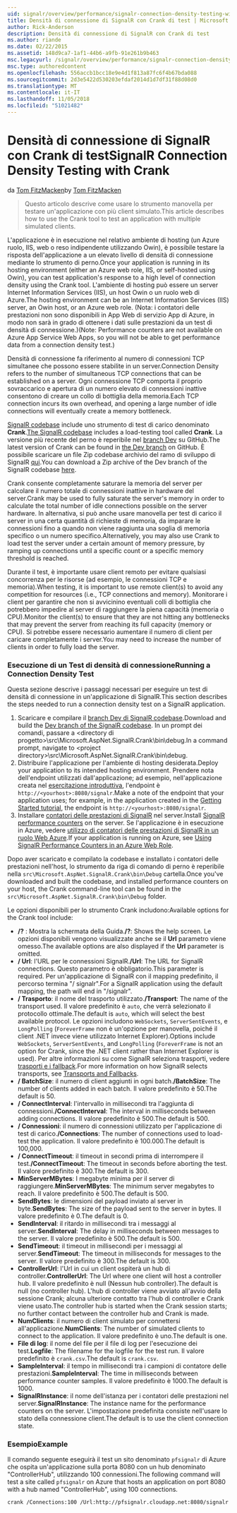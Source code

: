 ```yaml
---
uid: signalr/overview/performance/signalr-connection-density-testing-with-crank
title: Densità di connessione di SignalR con Crank di test | Microsoft Docs
author: Rick-Anderson
description: Densità di connessione di SignalR con Crank di test
ms.author: riande
ms.date: 02/22/2015
ms.assetid: 148d9ca7-1af1-44b6-a9fb-91e261b9b463
msc.legacyurl: /signalr/overview/performance/signalr-connection-density-testing-with-crank
msc.type: authoredcontent
ms.openlocfilehash: 556accb1bcc18e9e4d1f813a87fc6f4b67bda088
ms.sourcegitcommit: 2d3e5422d530203efdaf2014d1d7df31f88d08d0
ms.translationtype: MT
ms.contentlocale: it-IT
ms.lasthandoff: 11/05/2018
ms.locfileid: "51021482"
---
```

<a name="signalr-connection-density-testing-with-crank"></a><span data-ttu-id="8bff5-103">Densità di connessione di SignalR con Crank di test</span><span class="sxs-lookup"><span data-stu-id="8bff5-103">SignalR Connection Density Testing with Crank</span></span>
====================
<span data-ttu-id="8bff5-104">da [Tom FitzMacken](https://github.com/tfitzmac)</span><span class="sxs-lookup"><span data-stu-id="8bff5-104">by [Tom FitzMacken](https://github.com/tfitzmac)</span></span>

> <span data-ttu-id="8bff5-105">Questo articolo descrive come usare lo strumento manovella per testare un'applicazione con più client simulato.</span><span class="sxs-lookup"><span data-stu-id="8bff5-105">This article describes how to use the Crank tool to test an application with multiple simulated clients.</span></span>


<span data-ttu-id="8bff5-106">L'applicazione è in esecuzione nel relativo ambiente di hosting (un Azure ruolo, IIS, web o reso indipendente utilizzando Owin), è possibile testare la risposta dell'applicazione a un elevato livello di densità di connessione mediante lo strumento di perno.</span><span class="sxs-lookup"><span data-stu-id="8bff5-106">Once your application is running in its hosting environment (either an Azure web role, IIS, or self-hosted using Owin), you can test application's response to a high level of connection density using the Crank tool.</span></span> <span data-ttu-id="8bff5-107">L'ambiente di hosting può essere un server Internet Information Services (IIS), un host Owin o un ruolo web di Azure.</span><span class="sxs-lookup"><span data-stu-id="8bff5-107">The hosting environment can be an Internet Information Services (IIS) server, an Owin host, or an Azure web role.</span></span> <span data-ttu-id="8bff5-108">(Nota: i contatori delle prestazioni non sono disponibili in App Web di servizio App di Azure, in modo non sarà in grado di ottenere i dati sulle prestazioni da un test di densità di connessione.)</span><span class="sxs-lookup"><span data-stu-id="8bff5-108">(Note: Performance counters are not available on Azure App Service Web Apps, so you will not be able to get performance data from a connection density test.)</span></span>

<span data-ttu-id="8bff5-109">Densità di connessione fa riferimento al numero di connessioni TCP simultanee che possono essere stabilite in un server.</span><span class="sxs-lookup"><span data-stu-id="8bff5-109">Connection Density refers to the number of simultaneous TCP connections that can be established on a server.</span></span> <span data-ttu-id="8bff5-110">Ogni connessione TCP comporta il proprio sovraccarico e apertura di un numero elevato di connessioni inattive consentono di creare un collo di bottiglia della memoria.</span><span class="sxs-lookup"><span data-stu-id="8bff5-110">Each TCP connection incurs its own overhead, and opening a large number of idle connections will eventually create a memory bottleneck.</span></span>

<span data-ttu-id="8bff5-111">[SignalR codebase](https://github.com/signalr/signalr) include uno strumento di test di carico denominato **Crank**.</span><span class="sxs-lookup"><span data-stu-id="8bff5-111">[The SignalR codebase](https://github.com/signalr/signalr) includes a load-testing tool called **Crank**.</span></span> <span data-ttu-id="8bff5-112">La versione più recente del perno è reperibile nel [branch Dev](https://github.com/SignalR/signalr/tree/dev) su GitHub.</span><span class="sxs-lookup"><span data-stu-id="8bff5-112">The latest version of Crank can be found in [the Dev branch](https://github.com/SignalR/signalr/tree/dev) on GitHub.</span></span> <span data-ttu-id="8bff5-113">È possibile scaricare un file Zip codebase archivio del ramo di sviluppo di SignalR [qui](https://github.com/SignalR/SignalR/archive/dev.zip).</span><span class="sxs-lookup"><span data-stu-id="8bff5-113">You can download a Zip archive of the Dev branch of the SignalR codebase [here](https://github.com/SignalR/SignalR/archive/dev.zip).</span></span>

<span data-ttu-id="8bff5-114">Crank consente completamente saturare la memoria del server per calcolare il numero totale di connessioni inattive in hardware del server.</span><span class="sxs-lookup"><span data-stu-id="8bff5-114">Crank may be used to fully saturate the server's memory in order to calculate the total number of idle connections possible on the server hardware.</span></span> <span data-ttu-id="8bff5-115">In alternativa, si può anche usare manovella per test di carico il server in una certa quantità di richieste di memoria, da imparare le connessioni fino a quando non viene raggiunta una soglia di memoria specifico o un numero specifico.</span><span class="sxs-lookup"><span data-stu-id="8bff5-115">Alternatively, you may also use Crank to load test the server under a certain amount of memory pressure, by ramping up connections until a specific count or a specific memory threshold is reached.</span></span>

<span data-ttu-id="8bff5-116">Durante il test, è importante usare client remoto per evitare qualsiasi concorrenza per le risorse (ad esempio, le connessioni TCP e memoria).</span><span class="sxs-lookup"><span data-stu-id="8bff5-116">When testing, it is important to use remote client(s) to avoid any competition for resources (i.e., TCP connections and memory).</span></span> <span data-ttu-id="8bff5-117">Monitorare i client per garantire che non si avvicinino eventuali colli di bottiglia che potrebbero impedire al server di raggiungere la piena capacità (memoria o CPU).</span><span class="sxs-lookup"><span data-stu-id="8bff5-117">Monitor the client(s) to ensure that they are not hitting any bottlenecks that may prevent the server from reaching its full capacity (memory or CPU).</span></span> <span data-ttu-id="8bff5-118">Si potrebbe essere necessario aumentare il numero di client per caricare completamente i server.</span><span class="sxs-lookup"><span data-stu-id="8bff5-118">You may need to increase the number of clients in order to fully load the server.</span></span>

### <a name="running-a-connection-density-test"></a><span data-ttu-id="8bff5-119">Esecuzione di un Test di densità di connessione</span><span class="sxs-lookup"><span data-stu-id="8bff5-119">Running a Connection Density Test</span></span>

<span data-ttu-id="8bff5-120">Questa sezione descrive i passaggi necessari per eseguire un test di densità di connessione in un'applicazione di SignalR.</span><span class="sxs-lookup"><span data-stu-id="8bff5-120">This section describes the steps needed to run a connection density test on a SignalR application.</span></span>

1. <span data-ttu-id="8bff5-121">Scaricare e compilare il [branch Dev di SignalR codebase](https://github.com/SignalR/SignalR/archive/dev.zip).</span><span class="sxs-lookup"><span data-stu-id="8bff5-121">Download and build the [Dev branch of the SignalR codebase](https://github.com/SignalR/SignalR/archive/dev.zip).</span></span> <span data-ttu-id="8bff5-122">In un prompt dei comandi, passare a &lt;directory di progetto&gt;\src\Microsoft.AspNet.SignalR.Crank\bin\debug.</span><span class="sxs-lookup"><span data-stu-id="8bff5-122">In a command prompt, navigate to &lt;project directory&gt;\src\Microsoft.AspNet.SignalR.Crank\bin\debug.</span></span>
2. <span data-ttu-id="8bff5-123">Distribuire l'applicazione per l'ambiente di hosting desiderata.</span><span class="sxs-lookup"><span data-stu-id="8bff5-123">Deploy your application to its intended hosting environment.</span></span> <span data-ttu-id="8bff5-124">Prendere nota dell'endpoint utilizzati dall'applicazione; ad esempio, nell'applicazione creata nel [esercitazione introduttiva](../getting-started/tutorial-getting-started-with-signalr.md), l'endpoint è `http://<yourhost>:8080/signalr`.</span><span class="sxs-lookup"><span data-stu-id="8bff5-124">Make a note of the endpoint that your application uses; for example, in the application created in the [Getting Started tutorial](../getting-started/tutorial-getting-started-with-signalr.md), the endpoint is `http://<yourhost>:8080/signalr`.</span></span>
3. <span data-ttu-id="8bff5-125">Installare [contatori delle prestazioni di SignalR](signalr-performance.md#perfcounters) nel server.</span><span class="sxs-lookup"><span data-stu-id="8bff5-125">Install [SignalR performance counters](signalr-performance.md#perfcounters) on the server.</span></span> <span data-ttu-id="8bff5-126">Se l'applicazione è in esecuzione in Azure, vedere [utilizzo di contatori delle prestazioni di SignalR in un ruolo Web Azure](using-signalr-performance-counters-in-an-azure-web-role.md).</span><span class="sxs-lookup"><span data-stu-id="8bff5-126">If your application is running on Azure, see [Using SignalR Performance Counters in an Azure Web Role](using-signalr-performance-counters-in-an-azure-web-role.md).</span></span>

<span data-ttu-id="8bff5-127">Dopo aver scaricato e compilato la codebase e installato i contatori delle prestazioni nell'host, lo strumento da riga di comando di perno è reperibile nella `src\Microsoft.AspNet.SignalR.Crank\bin\Debug` cartella.</span><span class="sxs-lookup"><span data-stu-id="8bff5-127">Once you've downloaded and built the codebase, and installed performance counters on your host, the Crank command-line tool can be found in the `src\Microsoft.AspNet.SignalR.Crank\bin\Debug` folder.</span></span>

<span data-ttu-id="8bff5-128">Le opzioni disponibili per lo strumento Crank includono:</span><span class="sxs-lookup"><span data-stu-id="8bff5-128">Available options for the Crank tool include:</span></span>

- <span data-ttu-id="8bff5-129">**/?** : Mostra la schermata della Guida.</span><span class="sxs-lookup"><span data-stu-id="8bff5-129">**/?**: Shows the help screen.</span></span> <span data-ttu-id="8bff5-130">Le opzioni disponibili vengono visualizzate anche se il **Url** parametro viene omesso.</span><span class="sxs-lookup"><span data-stu-id="8bff5-130">The available options are also displayed if the **Url** parameter is omitted.</span></span>
- <span data-ttu-id="8bff5-131">**/ Url**: l'URL per le connessioni SignalR.</span><span class="sxs-lookup"><span data-stu-id="8bff5-131">**/Url**: The URL for SignalR connections.</span></span> <span data-ttu-id="8bff5-132">Questo parametro è obbligatorio.</span><span class="sxs-lookup"><span data-stu-id="8bff5-132">This parameter is required.</span></span> <span data-ttu-id="8bff5-133">Per un'applicazione di SignalR con il mapping predefinito, il percorso termina "/ signalr".</span><span class="sxs-lookup"><span data-stu-id="8bff5-133">For a SignalR application using the default mapping, the path will end in "/signalr".</span></span>
- <span data-ttu-id="8bff5-134">**/ Trasporto**: il nome del trasporto utilizzato.</span><span class="sxs-lookup"><span data-stu-id="8bff5-134">**/Transport**: The name of the transport used.</span></span> <span data-ttu-id="8bff5-135">Il valore predefinito è `auto`, che verrà selezionato il protocollo ottimale.</span><span class="sxs-lookup"><span data-stu-id="8bff5-135">The default is `auto`, which will select the best available protocol.</span></span> <span data-ttu-id="8bff5-136">Le opzioni includono `WebSockets`, `ServerSentEvents`, e `LongPolling` (`ForeverFrame` non è un'opzione per manovella, poiché il client .NET invece viene utilizzato Internet Explorer).</span><span class="sxs-lookup"><span data-stu-id="8bff5-136">Options include `WebSockets`, `ServerSentEvents`, and `LongPolling` (`ForeverFrame` is not an option for Crank, since the .NET client rather than Internet Explorer is used).</span></span> <span data-ttu-id="8bff5-137">Per altre informazioni su come SignalR seleziona trasporti, vedere [trasporti e i fallback](../getting-started/introduction-to-signalr.md#transports).</span><span class="sxs-lookup"><span data-stu-id="8bff5-137">For more information on how SignalR selects transports, see [Transports and Fallbacks](../getting-started/introduction-to-signalr.md#transports).</span></span>
- <span data-ttu-id="8bff5-138">**/ BatchSize**: il numero di client aggiunti in ogni batch.</span><span class="sxs-lookup"><span data-stu-id="8bff5-138">**/BatchSize**: The number of clients added in each batch.</span></span> <span data-ttu-id="8bff5-139">Il valore predefinito è 50.</span><span class="sxs-lookup"><span data-stu-id="8bff5-139">The default is 50.</span></span>
- <span data-ttu-id="8bff5-140">**/ ConnectInterval**: l'intervallo in millisecondi tra l'aggiunta di connessioni.</span><span class="sxs-lookup"><span data-stu-id="8bff5-140">**/ConnectInterval**: The interval in milliseconds between adding connections.</span></span> <span data-ttu-id="8bff5-141">Il valore predefinito è 500.</span><span class="sxs-lookup"><span data-stu-id="8bff5-141">The default is 500.</span></span>
- <span data-ttu-id="8bff5-142">**/ Connessioni**: il numero di connessioni utilizzato per l'applicazione di test di carico.</span><span class="sxs-lookup"><span data-stu-id="8bff5-142">**/Connections**: The number of connections used to load-test the application.</span></span> <span data-ttu-id="8bff5-143">Il valore predefinito è 100.000.</span><span class="sxs-lookup"><span data-stu-id="8bff5-143">The default is 100,000.</span></span>
- <span data-ttu-id="8bff5-144">**/ ConnectTimeout**: il timeout in secondi prima di interrompere il test.</span><span class="sxs-lookup"><span data-stu-id="8bff5-144">**/ConnectTimeout**: The timeout in seconds before aborting the test.</span></span> <span data-ttu-id="8bff5-145">Il valore predefinito è 300.</span><span class="sxs-lookup"><span data-stu-id="8bff5-145">The default is 300.</span></span>
- <span data-ttu-id="8bff5-146">**MinServerMBytes**: I megabyte minima per il server di raggiungere.</span><span class="sxs-lookup"><span data-stu-id="8bff5-146">**MinServerMBytes**: The minimum server megabytes to reach.</span></span> <span data-ttu-id="8bff5-147">Il valore predefinito è 500.</span><span class="sxs-lookup"><span data-stu-id="8bff5-147">The default is 500.</span></span>
- <span data-ttu-id="8bff5-148">**SendBytes**: le dimensioni del payload inviato al server in byte.</span><span class="sxs-lookup"><span data-stu-id="8bff5-148">**SendBytes**: The size of the payload sent to the server in bytes.</span></span> <span data-ttu-id="8bff5-149">Il valore predefinito è 0.</span><span class="sxs-lookup"><span data-stu-id="8bff5-149">The default is 0.</span></span>
- <span data-ttu-id="8bff5-150">**SendInterval**: il ritardo in millisecondi tra i messaggi al server.</span><span class="sxs-lookup"><span data-stu-id="8bff5-150">**SendInterval**: The delay in milliseconds between messages to the server.</span></span> <span data-ttu-id="8bff5-151">Il valore predefinito è 500.</span><span class="sxs-lookup"><span data-stu-id="8bff5-151">The default is 500.</span></span>
- <span data-ttu-id="8bff5-152">**SendTimeout**: il timeout in millisecondi per i messaggi al server.</span><span class="sxs-lookup"><span data-stu-id="8bff5-152">**SendTimeout**: The timeout in milliseconds for messages to the server.</span></span> <span data-ttu-id="8bff5-153">Il valore predefinito è 300.</span><span class="sxs-lookup"><span data-stu-id="8bff5-153">The default is 300.</span></span>
- <span data-ttu-id="8bff5-154">**ControllerUrl**: l'Url in cui un client ospiterà un hub di controller.</span><span class="sxs-lookup"><span data-stu-id="8bff5-154">**ControllerUrl**: The Url where one client will host a controller hub.</span></span> <span data-ttu-id="8bff5-155">Il valore predefinito è null (Nessun hub controller).</span><span class="sxs-lookup"><span data-stu-id="8bff5-155">The default is null (no controller hub).</span></span> <span data-ttu-id="8bff5-156">L'hub di controller viene avviato all'avvio della sessione Crank; alcuna ulteriore contatto tra l'hub di controller e Crank viene usato.</span><span class="sxs-lookup"><span data-stu-id="8bff5-156">The controller hub is started when the Crank session starts; no further contact between the controller hub and Crank is made.</span></span>
- <span data-ttu-id="8bff5-157">**NumClients**: il numero di client simulato per connettersi all'applicazione.</span><span class="sxs-lookup"><span data-stu-id="8bff5-157">**NumClients**: The number of simulated clients to connect to the application.</span></span> <span data-ttu-id="8bff5-158">Il valore predefinito è uno.</span><span class="sxs-lookup"><span data-stu-id="8bff5-158">The default is one.</span></span>
- <span data-ttu-id="8bff5-159">**File di log**: il nome del file per il file di log per l'esecuzione dei test.</span><span class="sxs-lookup"><span data-stu-id="8bff5-159">**Logfile**: The filename for the logfile for the test run.</span></span> <span data-ttu-id="8bff5-160">Il valore predefinito è `crank.csv`.</span><span class="sxs-lookup"><span data-stu-id="8bff5-160">The default is `crank.csv`.</span></span>
- <span data-ttu-id="8bff5-161">**SampleInterval**: il tempo in millisecondi tra i campioni di contatore delle prestazioni.</span><span class="sxs-lookup"><span data-stu-id="8bff5-161">**SampleInterval**: The time in milliseconds between performance counter samples.</span></span> <span data-ttu-id="8bff5-162">Il valore predefinito è 1000.</span><span class="sxs-lookup"><span data-stu-id="8bff5-162">The default is 1000.</span></span>
- <span data-ttu-id="8bff5-163">**SignalRInstance**: il nome dell'istanza per i contatori delle prestazioni nel server.</span><span class="sxs-lookup"><span data-stu-id="8bff5-163">**SignalRInstance**: The instance name for the performance counters on the server.</span></span> <span data-ttu-id="8bff5-164">L'impostazione predefinita consiste nell'usare lo stato della connessione client.</span><span class="sxs-lookup"><span data-stu-id="8bff5-164">The default is to use the client connection state.</span></span>

### <a name="example"></a><span data-ttu-id="8bff5-165">Esempio</span><span class="sxs-lookup"><span data-stu-id="8bff5-165">Example</span></span>

<span data-ttu-id="8bff5-166">Il comando seguente eseguirà il test un sito denominato `pfsignalr` di Azure che ospita un'applicazione sulla porta 8080 con un hub denominato "ControllerHub", utilizzando 100 connessioni.</span><span class="sxs-lookup"><span data-stu-id="8bff5-166">The following command will test a site called `pfsignalr` on Azure that hosts an application on port 8080 with a hub named "ControllerHub", using 100 connections.</span></span>

`crank /Connections:100 /Url:http://pfsignalr.cloudapp.net:8080/signalr`
